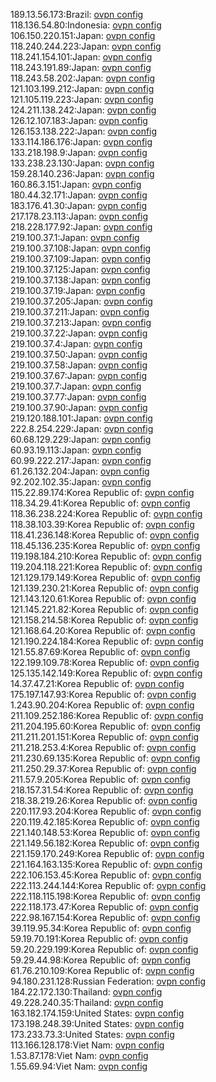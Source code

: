189.13.56.173:Brazil: [ovpn config](vpn/189_13_56_173.ovpn)  
118.136.54.80:Indonesia: [ovpn config](vpn/118_136_54_80.ovpn)  
106.150.220.151:Japan: [ovpn config](vpn/106_150_220_151.ovpn)  
118.240.244.223:Japan: [ovpn config](vpn/118_240_244_223.ovpn)  
118.241.154.101:Japan: [ovpn config](vpn/118_241_154_101.ovpn)  
118.243.191.89:Japan: [ovpn config](vpn/118_243_191_89.ovpn)  
118.243.58.202:Japan: [ovpn config](vpn/118_243_58_202.ovpn)  
121.103.199.212:Japan: [ovpn config](vpn/121_103_199_212.ovpn)  
121.105.119.223:Japan: [ovpn config](vpn/121_105_119_223.ovpn)  
124.211.138.242:Japan: [ovpn config](vpn/124_211_138_242.ovpn)  
126.12.107.183:Japan: [ovpn config](vpn/126_12_107_183.ovpn)  
126.153.138.222:Japan: [ovpn config](vpn/126_153_138_222.ovpn)  
133.114.186.176:Japan: [ovpn config](vpn/133_114_186_176.ovpn)  
133.218.198.9:Japan: [ovpn config](vpn/133_218_198_9.ovpn)  
133.238.23.130:Japan: [ovpn config](vpn/133_238_23_130.ovpn)  
159.28.140.236:Japan: [ovpn config](vpn/159_28_140_236.ovpn)  
160.86.3.151:Japan: [ovpn config](vpn/160_86_3_151.ovpn)  
180.44.32.171:Japan: [ovpn config](vpn/180_44_32_171.ovpn)  
183.176.41.30:Japan: [ovpn config](vpn/183_176_41_30.ovpn)  
217.178.23.113:Japan: [ovpn config](vpn/217_178_23_113.ovpn)  
218.228.177.92:Japan: [ovpn config](vpn/218_228_177_92.ovpn)  
219.100.37.1:Japan: [ovpn config](vpn/219_100_37_1.ovpn)  
219.100.37.108:Japan: [ovpn config](vpn/219_100_37_108.ovpn)  
219.100.37.109:Japan: [ovpn config](vpn/219_100_37_109.ovpn)  
219.100.37.125:Japan: [ovpn config](vpn/219_100_37_125.ovpn)  
219.100.37.138:Japan: [ovpn config](vpn/219_100_37_138.ovpn)  
219.100.37.19:Japan: [ovpn config](vpn/219_100_37_19.ovpn)  
219.100.37.205:Japan: [ovpn config](vpn/219_100_37_205.ovpn)  
219.100.37.211:Japan: [ovpn config](vpn/219_100_37_211.ovpn)  
219.100.37.213:Japan: [ovpn config](vpn/219_100_37_213.ovpn)  
219.100.37.22:Japan: [ovpn config](vpn/219_100_37_22.ovpn)  
219.100.37.4:Japan: [ovpn config](vpn/219_100_37_4.ovpn)  
219.100.37.50:Japan: [ovpn config](vpn/219_100_37_50.ovpn)  
219.100.37.58:Japan: [ovpn config](vpn/219_100_37_58.ovpn)  
219.100.37.67:Japan: [ovpn config](vpn/219_100_37_67.ovpn)  
219.100.37.7:Japan: [ovpn config](vpn/219_100_37_7.ovpn)  
219.100.37.77:Japan: [ovpn config](vpn/219_100_37_77.ovpn)  
219.100.37.90:Japan: [ovpn config](vpn/219_100_37_90.ovpn)  
219.120.188.101:Japan: [ovpn config](vpn/219_120_188_101.ovpn)  
222.8.254.229:Japan: [ovpn config](vpn/222_8_254_229.ovpn)  
60.68.129.229:Japan: [ovpn config](vpn/60_68_129_229.ovpn)  
60.93.19.113:Japan: [ovpn config](vpn/60_93_19_113.ovpn)  
60.99.222.217:Japan: [ovpn config](vpn/60_99_222_217.ovpn)  
61.26.132.204:Japan: [ovpn config](vpn/61_26_132_204.ovpn)  
92.202.102.35:Japan: [ovpn config](vpn/92_202_102_35.ovpn)  
115.22.89.174:Korea Republic of: [ovpn config](vpn/115_22_89_174.ovpn)  
118.34.29.41:Korea Republic of: [ovpn config](vpn/118_34_29_41.ovpn)  
118.36.238.224:Korea Republic of: [ovpn config](vpn/118_36_238_224.ovpn)  
118.38.103.39:Korea Republic of: [ovpn config](vpn/118_38_103_39.ovpn)  
118.41.236.148:Korea Republic of: [ovpn config](vpn/118_41_236_148.ovpn)  
118.45.136.235:Korea Republic of: [ovpn config](vpn/118_45_136_235.ovpn)  
119.198.184.210:Korea Republic of: [ovpn config](vpn/119_198_184_210.ovpn)  
119.204.118.221:Korea Republic of: [ovpn config](vpn/119_204_118_221.ovpn)  
121.129.179.149:Korea Republic of: [ovpn config](vpn/121_129_179_149.ovpn)  
121.139.230.21:Korea Republic of: [ovpn config](vpn/121_139_230_21.ovpn)  
121.143.120.61:Korea Republic of: [ovpn config](vpn/121_143_120_61.ovpn)  
121.145.221.82:Korea Republic of: [ovpn config](vpn/121_145_221_82.ovpn)  
121.158.214.58:Korea Republic of: [ovpn config](vpn/121_158_214_58.ovpn)  
121.168.64.20:Korea Republic of: [ovpn config](vpn/121_168_64_20.ovpn)  
121.190.224.184:Korea Republic of: [ovpn config](vpn/121_190_224_184.ovpn)  
121.55.87.69:Korea Republic of: [ovpn config](vpn/121_55_87_69.ovpn)  
122.199.109.78:Korea Republic of: [ovpn config](vpn/122_199_109_78.ovpn)  
125.135.142.149:Korea Republic of: [ovpn config](vpn/125_135_142_149.ovpn)  
14.37.47.21:Korea Republic of: [ovpn config](vpn/14_37_47_21.ovpn)  
175.197.147.93:Korea Republic of: [ovpn config](vpn/175_197_147_93.ovpn)  
1.243.90.204:Korea Republic of: [ovpn config](vpn/1_243_90_204.ovpn)  
211.109.252.186:Korea Republic of: [ovpn config](vpn/211_109_252_186.ovpn)  
211.204.195.60:Korea Republic of: [ovpn config](vpn/211_204_195_60.ovpn)  
211.211.201.151:Korea Republic of: [ovpn config](vpn/211_211_201_151.ovpn)  
211.218.253.4:Korea Republic of: [ovpn config](vpn/211_218_253_4.ovpn)  
211.230.69.135:Korea Republic of: [ovpn config](vpn/211_230_69_135.ovpn)  
211.250.29.37:Korea Republic of: [ovpn config](vpn/211_250_29_37.ovpn)  
211.57.9.205:Korea Republic of: [ovpn config](vpn/211_57_9_205.ovpn)  
218.157.31.54:Korea Republic of: [ovpn config](vpn/218_157_31_54.ovpn)  
218.38.219.26:Korea Republic of: [ovpn config](vpn/218_38_219_26.ovpn)  
220.117.93.204:Korea Republic of: [ovpn config](vpn/220_117_93_204.ovpn)  
220.119.42.185:Korea Republic of: [ovpn config](vpn/220_119_42_185.ovpn)  
221.140.148.53:Korea Republic of: [ovpn config](vpn/221_140_148_53.ovpn)  
221.149.56.182:Korea Republic of: [ovpn config](vpn/221_149_56_182.ovpn)  
221.159.170.249:Korea Republic of: [ovpn config](vpn/221_159_170_249.ovpn)  
221.164.163.135:Korea Republic of: [ovpn config](vpn/221_164_163_135.ovpn)  
222.106.153.45:Korea Republic of: [ovpn config](vpn/222_106_153_45.ovpn)  
222.113.244.144:Korea Republic of: [ovpn config](vpn/222_113_244_144.ovpn)  
222.118.115.198:Korea Republic of: [ovpn config](vpn/222_118_115_198.ovpn)  
222.118.173.47:Korea Republic of: [ovpn config](vpn/222_118_173_47.ovpn)  
222.98.167.154:Korea Republic of: [ovpn config](vpn/222_98_167_154.ovpn)  
39.119.95.34:Korea Republic of: [ovpn config](vpn/39_119_95_34.ovpn)  
59.19.70.191:Korea Republic of: [ovpn config](vpn/59_19_70_191.ovpn)  
59.20.229.199:Korea Republic of: [ovpn config](vpn/59_20_229_199.ovpn)  
59.29.44.98:Korea Republic of: [ovpn config](vpn/59_29_44_98.ovpn)  
61.76.210.109:Korea Republic of: [ovpn config](vpn/61_76_210_109.ovpn)  
94.180.231.128:Russian Federation: [ovpn config](vpn/94_180_231_128.ovpn)  
184.22.172.130:Thailand: [ovpn config](vpn/184_22_172_130.ovpn)  
49.228.240.35:Thailand: [ovpn config](vpn/49_228_240_35.ovpn)  
163.182.174.159:United States: [ovpn config](vpn/163_182_174_159.ovpn)  
173.198.248.39:United States: [ovpn config](vpn/173_198_248_39.ovpn)  
173.233.73.3:United States: [ovpn config](vpn/173_233_73_3.ovpn)  
113.166.128.178:Viet Nam: [ovpn config](vpn/113_166_128_178.ovpn)  
1.53.87.178:Viet Nam: [ovpn config](vpn/1_53_87_178.ovpn)  
1.55.69.94:Viet Nam: [ovpn config](vpn/1_55_69_94.ovpn)  
